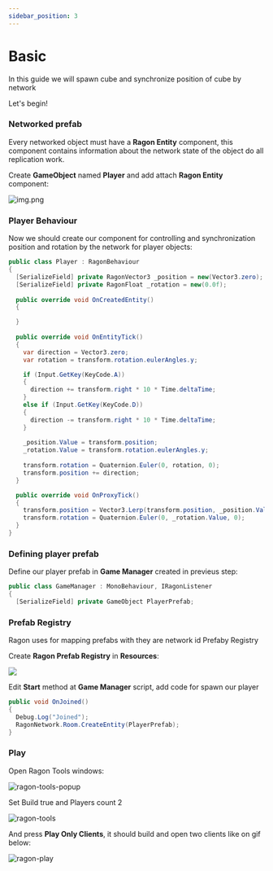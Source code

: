```yaml
---
sidebar_position: 3
---
```


# Basic

In this guide we will spawn cube and synchronize position of cube by network

Let's begin!

### Networked prefab

Every networked object must have a **Ragon Entity** component, this component contains information about the network state of the object do all replication work.

Create **GameObject** named **Player** and add attach **Ragon Entity** component:

![img.png](/images/create-player-entity.png)

### Player Behaviour
Now we should create our component for controlling and synchronization position and rotation by the network for player objects:

```cs showLineNumbers
public class Player : RagonBehaviour
{
  [SerializeField] private RagonVector3 _position = new(Vector3.zero);
  [SerializeField] private RagonFloat _rotation = new(0.0f);
    
  public override void OnCreatedEntity()
  {

  }
    
  public override void OnEntityTick()
  {
    var direction = Vector3.zero;
    var rotation = transform.rotation.eulerAngles.y;

    if (Input.GetKey(KeyCode.A))
    {
      direction += transform.right * 10 * Time.deltaTime;
    }
    else if (Input.GetKey(KeyCode.D))
    {
      direction -= transform.right * 10 * Time.deltaTime;
    }
  
    _position.Value = transform.position;
    _rotation.Value = transform.rotation.eulerAngles.y;
      
    transform.rotation = Quaternion.Euler(0, rotation, 0);
    transform.position += direction;
  }

  public override void OnProxyTick()
  {
    transform.position = Vector3.Lerp(transform.position, _position.Value, Time.deltaTime * 5);
    transform.rotation = Quaternion.Euler(0, _rotation.Value, 0);
  }
}
```

### Defining player prefab
Define our player prefab in **Game Manager** created in previeus step:
```cs 
public class GameManager : MonoBehaviour, IRagonListener
{
  [SerializeField] private GameObject PlayerPrefab; 
```

### Prefab Registry

Ragon uses for mapping prefabs with they are network id Prefaby Registry

Create **Ragon Prefab Registry** in **Resources**:

![](/img/prefab-registry.png)

Edit **Start** method at **Game Manager** script, add code for spawn our player
```cs
public void OnJoined()
{
  Debug.Log("Joined");
  RagonNetwork.Room.CreateEntity(PlayerPrefab);
}
```

### Play

Open Ragon Tools windows:

![ragon-tools-popup](/img/ragon-tools-popup.png)

Set Build true and Players count 2

![ragon-tools](/img/ragon-tools.png)

And press **Play Only Clients**, it should build and open two clients like on gif below:

![ragon-play](/img/ragon-play.gif)